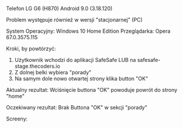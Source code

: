 Telefon LG G6 (H870)
Android 9.0 (3.18.120)

Problem występuje również w wersji "stacjonarnej" (PC)

System Operacyjny: Windows 10 Home Edition
Przeglądarka: Opera 67.0.3575.115

Kroki, by powtórzyć:  

1. Użytkownik wchodzi do aplikacji SafeSafe LUB na safesafe-stage.thecoders.io
2. Z dolnej belki wybiera "porady"
3. Na samym dole nowo otwartej strony klika button "OK"

Aktualny rezultat:
Wciśnięcie buttona "OK" powoduje powrót do strony "home"

Oczekiwany rezultat:
Brak Buttona "OK" w sekcji "porady"

Screeny: 
<omg src="img/Zbędny_przycisk_OK_Porady.png">

